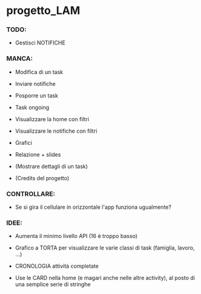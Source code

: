 # progetto_LAM



### TODO:

- Gestisci NOTIFICHE



### MANCA:

- Modifica di un task

- Inviare notifiche

- Posporre un task

- Task ongoing

- Visualizzare la home con filtri

- Visualizzare le notifiche con filtri

- Grafici

- Relazione + slides

- (Mostrare dettagli di un task)

- (Credits del progetto)



### CONTROLLARE:

- Se si gira il cellulare in orizzontale l'app funziona ugualmente?



### IDEE:

- Aumenta il minimo livello API (16 è troppo basso)

- Grafico a TORTA per visualizzare le varie classi di task (famiglia, lavoro, ...)

- CRONOLOGIA attività completate

- Use le CARD nella home (e magari anche nelle altre activity), al posto di una semplice serie di stringhe
